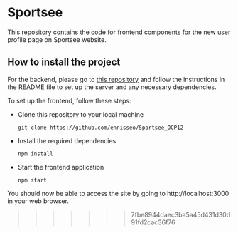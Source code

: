 # Sportsee

This repository contains the code for frontend components for the new user profile page on Sportsee website.

## How to install the project

For the backend, please go to [this repository](https://github.com/OpenClassrooms-Student-Center/P9-front-end-dashboard) and follow the instructions in the README file to set up the server and any necessary dependencies.

To set up the frontend, follow these steps:

+ Clone this repository to your local machine

    `git clone https://github.com/ennisseo/Sportsee_OCP12`

+ Install the required dependencies

    `npm install`

+ Start the frontend application

    `npm start`

You should now be able to access the site by going to http://localhost:3000 in your web browser.
>>>>>>> 7fbe8944daec3ba5a45d431d30d91fd2cac36f76
